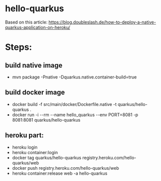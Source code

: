 # hello-quarkus

Based on this article:
https://blog.doubleslash.de/how-to-deploy-a-native-quarkus-application-on-heroku/

# Steps:

## build native image

* mvn package -Pnative -Dquarkus.native.container-build=true

## build docker image
* docker build -f src/main/docker/Dockerfile.native -t quarkus/hello-quarkus .
* docker run -i --rm --name hello_quarkus --env PORT=8081 -p 8081:8081 quarkus/hello-quarkus

## heroku part:

* heroku login
* heroku container:login
* docker tag quarkus/hello-quarkus registry.heroku.com/hello-quarkus/web
* docker push registry.heroku.com/hello-quarkus/web
* heroku container:release web -a hello-quarkus
